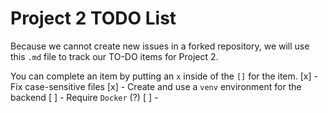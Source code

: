 # Project 2 TODO List
Because we cannot create new issues in a forked repository, we will use this `.md` file to track our TO-DO items for Project 2. 

You can complete an item by putting an `x` inside of the `[]` for the item.
 [x] - Fix case-sensitive files
 [x] - Create and use a `venv` environment for the backend
 [ ] - Require `Docker` (?)
 [ ] - 